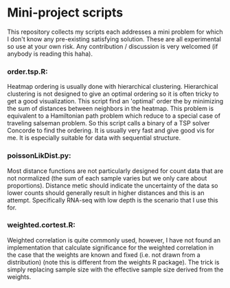 # Mini-project scripts
This repository collects my scripts each addresses a mini problem for which I don't know any pre-existing satisfying solution. These are all experimental so use at your own risk. Any contribution / discussion is very welcomed (if anybody is reading this haha).


### order.tsp.R: 
Heatmap ordering is usually done with hierarchical clustering. Hierarchical clustering is not designed to give an optimal ordering so it is often tricky to get a good visualization. This script find an 'optimal' order the by minimizing the sum of distances between neighbors in the heatmap. This problem is equivalent to a Hamiltonian path problem which reduce to a special case of traveling salseman problem. So this script calls a binary of a TSP solver Concorde to find the ordering. It is usually very fast and give good vis for me. It is especially suitable for data with sequential structure. 


### poissonLikDist.py: 
Most distance functions are not particularly designed for count data that are not normalized (the sum of each sample varies but we only care about proportions). Distance metic should indicate the uncertainty of the data so lower counts should generally result in higher distances and this is an attempt. Specifically RNA-seq with low depth is the scenario that I use this for.


### weighted.cortest.R:

Weighted correlation is quite commonly used, however, I have not found an implementation that calculate significance for the weighted correlation in the case that the weights are known and fixed (i.e. not drawn from a distribution) (note this is different from the weights R package). The trick is simply replacing sample size with the effective sample size derived from the weights.
